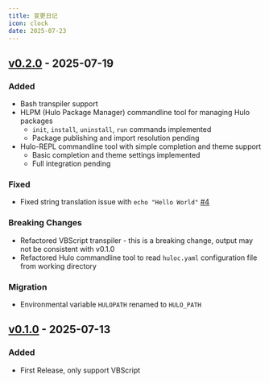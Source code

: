 ```yaml
---
title: 变更日记
icon: clock
date: 2025-07-23
---
```


## [v0.2.0]() - 2025-07-19

### Added

- Bash transpiler support
- HLPM (Hulo Package Manager) commandline tool for managing Hulo packages
  - `init`, `install`, `uninstall`, `run` commands implemented
  - Package publishing and import resolution pending
- Hulo-REPL commandline tool with simple completion and theme support
  - Basic completion and theme settings implemented
  - Full integration pending

### Fixed

- Fixed string translation issue with `echo "Hello World"` [#4](https://github.com/hulo-lang/hulo/issues/4)

### Breaking Changes

- Refactored VBScript transpiler - this is a breaking change, output may not be consistent with v0.1.0
- Refactored Hulo commandline tool to read `huloc.yaml` configuration file from working directory

### Migration

- Environmental variable `HULOPATH` renamed to `HULO_PATH`

## [v0.1.0](https://github.com/hulo-lang/hulo/commit/c119ee825f518af1cb2a6fbe8012ed265970cbd2) - 2025-07-13

### Added

- First Release, only support VBScript